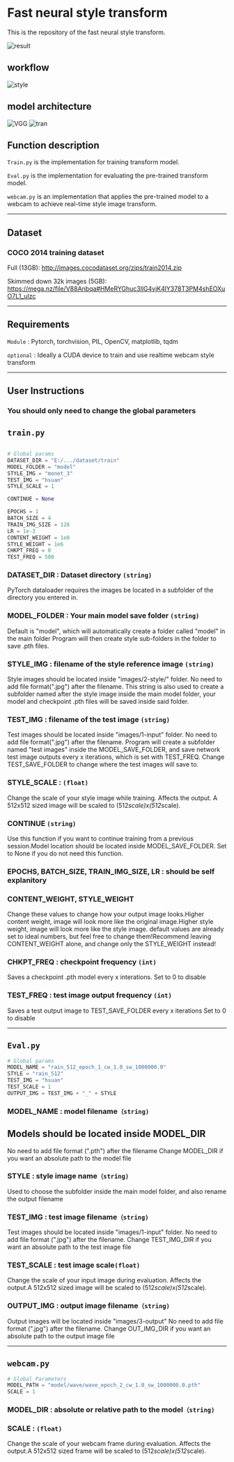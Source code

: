 # Fast neural style transform
This is the repository of the fast neural style transform.

![result](https://user-images.githubusercontent.com/67819957/192945282-5508dc4c-7060-421e-9166-988d0608155d.jpg)

## workflow
![style](https://user-images.githubusercontent.com/67819957/192943068-6fc1dd0a-325a-4362-94f5-3c100d75731a.png)

## model architecture
![VGG](https://user-images.githubusercontent.com/67819957/192943101-b519f8d5-7e17-49ac-812a-37ddc6c39586.png)
![tran](https://user-images.githubusercontent.com/67819957/192943108-263ffff2-937f-4cac-bcf9-b6ddb685dc20.png)
## Function description


`Train.py` is the implementation for training transform model.


`Eval.py` is the implementation for evaluating the pre-trained transform model.

`webcam.py` is an implementation that applies the pre-trained model to a webcam to achieve real-time style image transform.

----

## Dataset

### COCO 2014 training dataset

Full (13GB): http://images.cocodataset.org/zips/train2014.zip

Skimmed down 32k images (5GB): https://mega.nz/file/V88Anbqa#HMeRYGhuc3llG4vjK4lY378T3PM4shEOXuO7L1_uIzc

----

## Requirements

`Module` : Pytorch, torchvision, PIL, OpenCV, matplotlib, tqdm

`optional` : Ideally a CUDA device to train and use realtime webcam style transform

----

## User Instructions

### You should only need to change the global parameters

## `train.py`


```python

# Global params
DATASET_DIR = "E:/.../dataset/train"
MODEL_FOLDER = "model"
STYLE_IMG = "monet_3"
TEST_IMG = "hsuan"
STYLE_SCALE = 1

CONTINUE = None

EPOCHS = 1
BATCH_SIZE = 4
TRAIN_IMG_SIZE = 128
LR = 1e-3
CONTENT_WEIGHT = 1e0
STYLE_WEIGHT = 1e6
CHKPT_FREQ = 0
TEST_FREQ = 500

```


### DATASET_DIR : Dataset directory `(string)`

PyTorch dataloader requires the images be located in a subfolder of the directory you entered in.


### MODEL_FOLDER : Your main model save folder `(string)`

Default is "model", which will automatically create a folder called "model" in the main folder
Program will then create style sub-folders in the folder to save .pth files.

### STYLE_IMG : filename of the style reference image `(string)`

Style images should be located inside "images/2-style/" folder.
No need to add file format(".jpg") after the filename.
This string is also used to create a subfolder named after the style image inside the main model folder, your model and checkpoint .pth files will be saved inside said folder.
		
### TEST_IMG : filename of the test image `(string)`

Test images should be located inside "images/1-input" folder.
No need to add file format(".jpg") after the filename.
Program will create a subfolder named "test images" inside the MODEL_SAVE_FOLDER, and save network test image outputs every x iterations, which is set with TEST_FREQ.
Change TEST_SAVE_FOLDER to change where the test images will save to.
		
### STYLE_SCALE : `(float)`

Change the scale of your style image while training. Affects the output.
A 512x512 sized image will be scaled to (512*scale)x(512*scale).
		
### CONTINUE `(string)`

Use this function if you want to continue training from a previous session.Model location should be located inside MODEL_SAVE_FOLDER.
Set to None if you do not need this function.
		
### EPOCHS, BATCH_SIZE, TRAIN_IMG_SIZE, LR : should be self explanitory

### CONTENT_WEIGHT, STYLE_WEIGHT 

Change these values to change how your output image looks.Higher content weight, image will look more like the original image.Higher style weight, image will look more like the style image.
default values are already set to ideal numbers, but feel free to change them!Recommend leaving CONTENT_WEIGHT alone, and change only the STYLE_WEIGHT instead!
		
### CHKPT_FREQ : checkpoint frequency `(int)`

Saves a checkpoint .pth model every x interations.
Set to 0 to disable
		
### TEST_FREQ : test image output frequency `(int)`

Saves a test output image to TEST_SAVE_FOLDER every x iterations
Set to 0 to disable

----
## `Eval.py`

```python
# Global params
MODEL_NAME = "rain_512_epoch_1_cw_1.0_sw_1000000.0"
STYLE = "rain_512"
TEST_IMG = "hsuan"
TEST_SCALE = 1
OUTPUT_IMG = TEST_IMG + "_" + STYLE

```
### MODEL_NAME : model filename`（string)`
## Models should be located inside MODEL_DIR

No need to add file format (".pth") after the filename
Change MODEL_DIR if you want an absolute path to the model file
		
### STYLE : style image name`（string)`

Used to choose the subfolder inside the main model folder, and also rename the output filename
		
### TEST_IMG : test image filename`（string)`

Test images should be located inside "images/1-input" folder.
No need to add file format (".jpg") after the filename.
Change TEST_IMG_DIR if you want an absolute path to the test image file
	
### TEST_SCALE : test image scale`(float)`

Change the scale of your input image during evaluation. Affects the output.A 512x512 sized image will be scaled to (512*scale)x(512*scale).
		
### OUTPUT_IMG : output image filename`（string)`

Output images will be located inside "images/3-output"
No need to add file format (".jpg") after the filename.
Change OUT_IMG_DIR if you want an absolute path to the output image file

----

## `webcam.py`

```python
# Global Parameters
MODEL_PATH = "model/wave/wave_epoch_2_cw_1.0_sw_1000000.0.pth"
SCALE = 1
```
### MODEL_DIR : absolute or relative path to the model`（string)`

### SCALE : `(float)`
Change the scale of your webcam frame during evaluation. Affects the output.A 512x512 sized frame will be scaled to (512*scale)x(512*scale).
